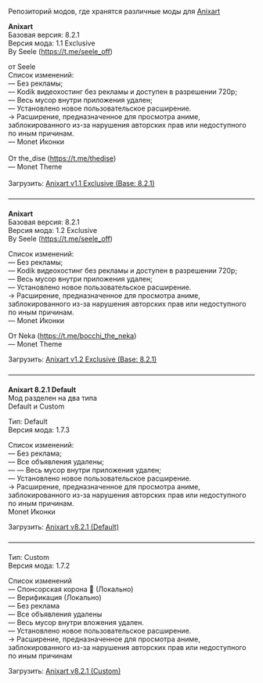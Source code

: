 Репозиторий модов, где хранятся различные моды для <a href="https://seele-off.github.io/anixart/repository">Anixart</a>

<b>Anixart</b><br>Базовая версия: 8.2.1<br>Версия мода: 1.1 Exclusive<br>By Seele (https://t.me/seele_off)

от Seele<br>Список изменений:<br>— Без рекламы;<br>— Kodik видеохостинг без рекламы и доступен в разрешении 720p;<br>— Весь мусор внутри приложения удален;<br>— Установлено новое пользовательское расширение.<br>→ Расширение, предназначенное для просмотра аниме, заблокированного из-за нарушения авторских прав или недоступного по иным причинам.<br>— Monet Иконки<br><br>От the_dise (https://t.me/thedise)<br>— Monet Theme<br><br>Загрузить: <a href="https://github.com/seele-off/anixart/releases/download/anixart-monet-theme-mod-universal/Anixart_v8.2.1.-.v1.1_Exclusive_By_Seele_and_thedise.apk">Anixart v1.1 Exclusive (Base: 8.2.1)</a>

————————————————————————————————————

<b>Anixart</b><br>Базовая версия: 8.2.1<br>Версия мода: 1.2 Exclusive<br>By Seele (https://t.me/seele_off)

Список изменений:<br>— Без рекламы;<br>— Kodik видеохостинг без рекламы и доступен в разрешении 720p;<br>— Весь мусор внутри приложения удален;<br>— Установлено новое пользовательское расширение.<br>→ Расширение, предназначенное для просмотра аниме, заблокированного из-за нарушения авторских прав или недоступного по иным причинам.<br>— Monet Иконки

От Neka (https://t.me/bocchi_the_neka)<br>— Monet Theme

Загрузить: <a href="https://github.com/seele-off/anixart/releases/download/anixart-monet-theme-mod/Anixart.v1.3.Base.v8.2.1.Exclusive.apk">Anixart v1.2 Exclusive (Base: 8.2.1)</a>

————————————————————————————————————

<b>Anixart 8.2.1 Default</b><br>Мод разделен на два типа<br>Default и Custom

Тип: Default<br>Версия мода: 1.7.3

Список изменений:<br>— Без реклама;<br>— Все объявления удалены;<br>— — Весь мусор внутри приложения удален;<br>— Установлено новое пользовательское расширение.<br>→ Расширение, предназначенное для просмотра аниме, заблокированного из-за нарушения авторских прав или недоступного по иным причинам.<br>Monet Иконки

Загрузить: <a href="https://github.com/seele-off/anixart/releases/download/anixart-default-mod/Anixart_v8.2.1_Default.apk">Anixart v8.2.1 (Default)</a>

————————————————————————————————————

Тип: Custom<br>Версия мода: 1.7.2

Cписок изменений<br>— Спонсорская корона 👑 (Локально)<br>— Верификация (Локально)<br>— Без реклама<br>— Все объявления удалены<br>— Весь мусор внутри вложения удален.<br>— Установлено новое пользовательское расширение.<br>→ Расширение, предназначенное для просмотра аниме, заблокированного из-за нарушения авторских прав или недоступного по иным причинам

Загрузить: <a href="https://github.com/seele-off/anixart/releases/download/anixart-custom-mod/Anixart.v8.1.2.CUSTOM.MOD.apk">Anixart v8.2.1 (Custom)</a>
